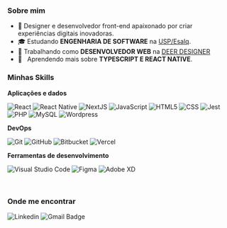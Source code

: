 <h3>Sobre mim</h3>

- 🤔 Designer e desenvolvedor front-end apaixonado por criar experiências digitais inovadoras.
- 🎓 Estudando **ENGENHARIA DE SOFTWARE** na <a href="https://mbauspesalq.com/">USP/Esalq</a>.
- 💼 Trabalhando como **DESENVOLVEDOR WEB** na <a href="https://deerdesigner.com/">DEER DESIGNER</a>
- 🌱 &nbsp; Aprendendo mais sobre **TYPESCRIPT E REACT NATIVE**.

<h3>Minhas Skills</h3>

**Aplicações e dados**

![React](https://img.shields.io/badge/-React-333333?style=flat&logo=react)
![React Native](https://img.shields.io/badge/-React%20Native-333333?style=flat&logo=react)
![NextJS](https://img.shields.io/badge/-JavaScript-333333?style=flat&logo=next.js)
![JavaScript](https://img.shields.io/badge/-JavaScript-333333?style=flat&logo=javascript)
![HTML5](https://img.shields.io/badge/-HTML5-333333?style=flat&logo=HTML5)
![CSS](https://img.shields.io/badge/-CSS-333333?style=flat&logo=CSS3&logoColor=1572B6)
![Jest](https://img.shields.io/badge/-Jest-333333?style=flat&logo=jest)
![PHP](https://img.shields.io/badge/-PHP-333333?style=flat&logo=php)
![MySQL](https://img.shields.io/badge/-MySQL-333333?style=flat&logo=mysql)
![Wordpress](https://img.shields.io/badge/-Wordpress-333333?style=flat&logo=wordpress)

**DevOps**

![Git](https://img.shields.io/badge/-Git-333333?style=flat&logo=git)
![GitHub](https://img.shields.io/badge/-GitHub-333333?style=flat&logo=github)
![Bitbucket](https://img.shields.io/badge/-Bitbucket-333333?style=flat&logo=bitbucket)
![Vercel](https://img.shields.io/badge/-Vercel-333333?style=flat&logo=vercel)

**Ferramentas de desenvolvimento**

![Visual Studio Code](https://img.shields.io/badge/-Visual%20Studio%20Code-333333?style=flat&logo=visual-studio-code&logoColor=007ACC)
![Figma](https://img.shields.io/badge/-Figma-333333?style=flat&logo=figma&logoColor=007ACC)
![Adobe XD](https://img.shields.io/badge/-Adobe%20XD-333333?style=flat&logo=adobe-xd&logoColor=007ACC)

<br/>

<h3>Onde me encontrar</h3>

![Linkedin](https://img.shields.io/badge/-mafreitas-blue?style=flat-square&logo=Linkedin&logoColor=white&link=https://www.linkedin.com/in/mafreitas/)
![Gmail Badge](https://img.shields.io/badge/-marcusfreitasantos@gmail.com-006bed?style=flat-square&logo=Gmail&logoColor=white&link=mailto:marcusfreitasantos@gmail.com)
